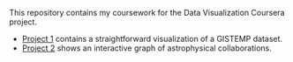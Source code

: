 This repository contains my coursework for the Data Visualization Coursera project.

* [Project 1](http://stefano-meschiari.github.io/DataVisualization/Project1/README.html) contains a straightforward visualization of a GISTEMP dataset.
* [Project 2](http://stefano-meschiari.github.io/DataVisualization/Project2/README.html) shows an interactive graph of astrophysical collaborations.
